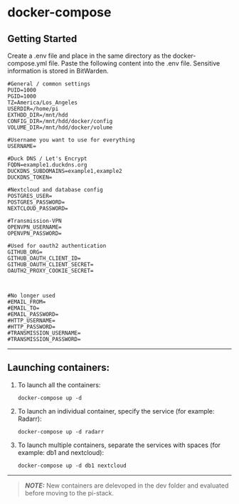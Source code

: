 # docker-compose

## Getting Started
Create a .env file and place in the same directory as the docker-compose.yml file. Paste the following content into the .env file. Sensitive information is stored in BitWarden.

```
#General / common settings
PUID=1000
PGID=1000
TZ=America/Los_Angeles
USERDIR=/home/pi
EXTHDD_DIR=/mnt/hdd
CONFIG_DIR=/mnt/hdd/docker/config
VOLUME_DIR=/mnt/hdd/docker/volume

#Username you want to use for everything
USERNAME=

#Duck DNS / Let's Encrypt
FQDN=example1.duckdns.org
DUCKDNS_SUBDOMAINS=example1,example2
DUCKDNS_TOKEN=

#Nextcloud and database config
POSTGRES_USER=
POSTGRES_PASSWORD=
NEXTCLOUD_PASSWORD=

#Transmission-VPN
OPENVPN_USERNAME=
OPENVPN_PASSWORD=

#Used for oauth2 authentication
GITHUB_ORG=
GITHUB_OAUTH_CLIENT_ID=
GITHUB_OAUTH_CLIENT_SECRET=
OAUTH2_PROXY_COOKIE_SECRET=



#No longer used
#EMAIL_FROM=
#EMAIL_TO=
#EMAIL_PASSWORD=
#HTTP_USERNAME=
#HTTP_PASSWORD=
#TRANSMISSION_USERNAME=
#TRANSMISSION_PASSWORD=
```

---

## Launching containers:

1. To launch all the containers:
    ```
    docker-compose up -d
    ```

2. To launch an individual container, specify the service (for example: Radarr):
    ```
    docker-compose up -d radarr
    ```

3. To launch multiple containers, separate the services with spaces (for example: db1 and nextcloud):
    ```
    docker-compose up -d db1 nextcloud
    ```

---

> **_NOTE:_**  New containers are delevoped in the dev folder and evaluated before moving to the pi-stack.
